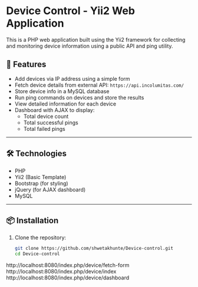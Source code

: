 # Device Control - Yii2 Web Application

This is a PHP web application built using the Yii2 framework for collecting and monitoring device information using a public API and ping utility.

## 📌 Features

- Add devices via IP address using a simple form
- Fetch device details from external API: `https://api.incolumitas.com/`
- Store device info in a MySQL database
- Run ping commands on devices and store the results
- View detailed information for each device
- Dashboard with AJAX to display:
  - Total device count
  - Total successful pings
  - Total failed pings

---

## 🛠 Technologies

- PHP
- Yii2 (Basic Template)
- Bootstrap (for styling)
- jQuery (for AJAX dashboard)
- MySQL

---

## 📦 Installation

1. Clone the repository:
   ```bash
   git clone https://github.com/shwetakhunte/Device-control.git
   cd Device-control


http://localhost:8080/index.php/device/fetch-form
http://localhost:8080/index.php/device/index
http://localhost:8080/index.php/device/dashboard

